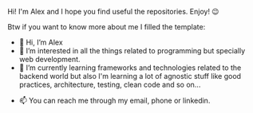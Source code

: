 Hi! I'm Alex and I hope you find useful the repositories. Enjoy! 😉

Btw if you want to know more about me I filled the template:
- 👋 Hi, I’m Alex
- 👀 I’m interested in all the things related to programming but specially web development.
- 🌱 I’m currently learning frameworks and technologies related to the backend world but also I'm learning a lot of agnostic stuff like good practices, architecture, testing, clean code and so on...
<!-- - 💞️ I’m looking to collaborate on ... -->
- 📫 You can reach me through my email, phone or linkedin.
<!---
dev4l3x/dev4l3x is a ✨ special ✨ repository because its `README.md` (this file) appears on your GitHub profile.
You can click the Preview link to take a look at your changes.
--->
